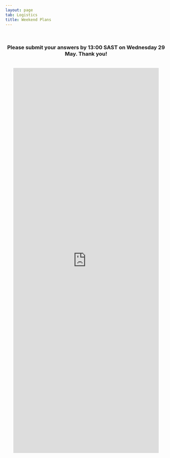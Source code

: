 ```yaml
---
layout: page
tab: Logistics
title: Weekend Plans
---
```

<div align="center">
<br>
<h3>Please submit your answers by 13:00 SAST on Wednesday 29 May. Thank you!</h3>
<br>
<iframe src="https://docs.google.com/forms/d/e/1FAIpQLSdxgU7eodwP02TjkZt-k8Xhsg3qIwFnGhaEpHg92Zpk-ed-zg/viewform?embedded=true" width="90%" height="1200" frameborder="0" marginheight="0" marginwidth="0">Loading...</iframe>
</div>
